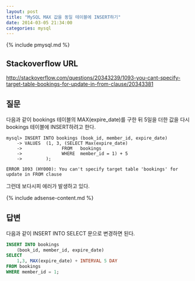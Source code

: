 ```yaml
---
layout: post
title: "MySQL MAX 값을 동일 테이블에 INSERT하기"
date: 2014-03-05 21:34:00
categories: mysql
---
```


{% include pmysql.md %}

## Stackoverflow URL

http://stackoverflow.com/questions/20343239/1093-you-cant-specify-target-table-bookings-for-update-in-from-clause/20343381

## 질문

다음과 같이 bookings 테이블의 MAX(expire_date)를 구한 뒤 5일을 더한 값을 다시 bookings 테이블에 INSERT하려고 한다.

    mysql> INSERT INTO bookings (book_id, member_id, expire_date)
        -> VALUES  (1, 3, (SELECT Max(expire_date)
        ->               FROM   bookings
        ->               WHERE  member_id = 1) + 5
        ->         );
     
    ERROR 1093 (HY000): You can't specify target table 'bookings' for update in FROM clause

그런데 보다시피 에러가 발생하고 있다.

{% include adsense-content.md %}

## 답변

다음과 같이 INSERT INTO SELECT 문으로 변경하면 된다.

```sql
INSERT INTO bookings
    (book_id, member_id, expire_date)
SELECT
    1,3, MAX(expire_date) + INTERVAL 5 DAY
FROM bookings
WHERE member_id = 1;
```

